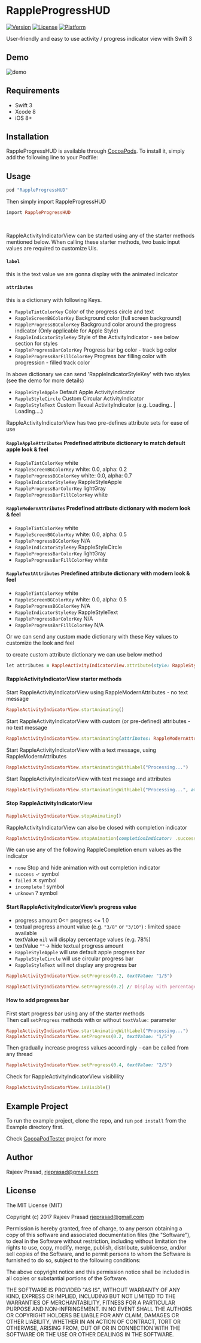 # RappleProgressHUD

[![Version](https://img.shields.io/cocoapods/v/RappleProgressHUD.svg?style=flat)](http://cocoapods.org/pods/RappleProgressHUD)
[![License](https://img.shields.io/cocoapods/l/RappleProgressHUD.svg?style=flat)](http://cocoapods.org/pods/RappleProgressHUD)
[![Platform](https://img.shields.io/cocoapods/p/RappleProgressHUD.svg?style=flat)](http://cocoapods.org/pods/RappleProgressHUD)


User-friendly and easy to use activity / progress indicator view with Swift 3

## Demo

![demo](Example/Demo/progress225.gif)

## Requirements
- Swift 3
- Xcode 8
- iOS 8+

## Installation
RappleProgressHUD is available through [CocoaPods](http://cocoapods.org). To install it, simply add the following line to your Podfile:

## Usage
```ruby
pod "RappleProgressHUD" 
```

Then simply import RappleProgressHUD 
```ruby
import RappleProgressHUD
```
</BR>

RappleActivityIndicatorView can be started using any of the starter methods mentioned below. 
When calling these starter methods, two basic input values are required to customize UIs.

#### `label` 

this is the text value we are gonna display with the animated indicator

#### `attributes` 

this is a dictionary with following Keys.

- `RappleTintColorKey`               Color of the progress circle and text
- `RappleScreenBGColorKey`           Background color (full screen background)
- `RappleProgressBGColorKey`         Background color around the progress indicator (Only applicable for Apple Style)
- `RappleIndicatorStyleKey`          Style of the ActivityIndicator - see below section for styles
- `RappleProgressBarColorKey`        Progress bar bg color - track bg color
- `RappleProgressBarFillColorKey`    Progress bar filling color with progression - filled track color

In above dictionary we can send 'RappleIndicatorStyleKey' with two styles (see the demo for more details)

- `RappleStyleApple`                Default Apple ActivityIndicator
- `RappleStyleCircle`               Custom Circular ActivityIndicator
- `RappleStyleText`                 Custom Texual ActivityIndicator (e.g. Loading.. | Loading....)


RappleActivityIndicatorView has two pre-defines attribute sets for ease of use

#### `RappleAppleAttributes` Predefined attribute dictionary to match default apple look & feel

- `RappleTintColorKey`               white
- `RappleScreenBGColorKey`           white: 0.0, alpha: 0.2
- `RappleProgressBGColorKey`         white: 0.0, alpha: 0.7
- `RappleIndicatorStyleKey`          RappleStyleApple
- `RappleProgressBarColorKey`        lightGray
- `RappleProgressBarFillColorKey`    white

#### `RappleModernAttributes`  Predefined attribute dictionary with modern look & feel

- `RappleTintColorKey`               white
- `RappleScreenBGColorKey`           white: 0.0, alpha: 0.5
- `RappleProgressBGColorKey`         N/A
- `RappleIndicatorStyleKey`          RappleStyleCircle
- `RappleProgressBarColorKey`        lightGray
- `RappleProgressBarFillColorKey`    white

#### `RappleTextAttributes`  Predefined attribute dictionary with modern look & feel

- `RappleTintColorKey`               white
- `RappleScreenBGColorKey`           white: 0.0, alpha: 0.5
- `RappleProgressBGColorKey`         N/A
- `RappleIndicatorStyleKey`          RappleStyleText
- `RappleProgressBarColorKey`        N/A
- `RappleProgressBarFillColorKey`    N/A

Or we can send any custom made dictionary with these Key values to customize the look and feel

to create custom attribute dictionary we can use below method

```ruby
let attributes = RappleActivityIndicatorView.attribute(style: RappleStyleCircle, tintColor: .white, screenBG: nil, progressBG: .black, progressBarBG: .lightGray, progreeBarFill: .yellow)
```


#### RappleActivityIndicatorView starter methods

Start RappleActivityIndicatorView using RappleModernAttributes - no text message
```ruby
RappleActivityIndicatorView.startAnimating()
```

Start RappleActivityIndicatorView with custom (or pre-defined) attributes - no text message
```ruby
RappleActivityIndicatorView.startAnimating(attributes: RappleModernAttributes)
```

Start RappleActivityIndicatorView with a text message, using RappleModernAttributes
```ruby
RappleActivityIndicatorView.startAnimatingWithLabel("Processing...")
```

Start RappleActivityIndicatorView with text message and attributes
```ruby
RappleActivityIndicatorView.startAnimatingWithLabel("Processing...", attributes: RappleModernAttributes)
```

#### Stop RappleActivityIndicatorView
```ruby
RappleActivityIndicatorView.stopAnimating()
```

RappleActivityIndicatorView can also be closed with completion indicator
```ruby
RappleActivityIndicatorView.stopAnimation(completionIndicator: .success, completionLabel: "Completed.", completionTimeout: 1.0)
```

We can use any of the following RappleCompletion enum values as the indicator
- `none`             Stop and hide animation with out completion indicator
- `success`          ✓ symbol
- `failed`           ✕ symbol
- `incomplete`       ! symbol
- `unknown`          ? symbol

#### Start RappleActivityIndicatorView’s progress value

- progress amount 0<= progress <= 1.0
- textual progress amount value (e.g. `"3/8"` or `"3/10"`) : limited space available
- textValue `nil` will display percentage values (e.g. 78%)
- textValue `""`-> hide textual progress amount
- `RappleStyleApple` will use default apple progress bar
- `RappleStyleCircle` will use circular progress bar
- `RappleStyleText` will not display any progress bar
```ruby
RappleActivityIndicatorView.setProgress(0.2, textValue: "1/5")
```

```ruby
RappleActivityIndicatorView.setProgress(0.2) // Display with percentage value
```

#### How to add progress bar

First start progress bar using any of the starter methods</br>
Then call `setProgress` methods with or without `textValue:` parameter
```ruby
RappleActivityIndicatorView.startAnimatingWithLabel("Processing...")
RappleActivityIndicatorView.setProgress(0.2, textValue: "1/5")
```
Then gradually increase progress values accordingly - can be called from any thread
```ruby
RappleActivityIndicatorView.setProgress(0.4, textValue: "2/5")
```

Check for RappleActivityIndicatorView visiblility
```ruby
RappleActivityIndicatorView.isVisible()
```

## Example Project

To run the example project, clone the repo, and run `pod install` from the Example directory first.

Check [CocoaPodTester](https://github.com/rjeprasad/iSwift.tech/tree/master/CocoaPodTester) project for more 

## Author

Rajeev Prasad, rjeprasad@gmail.com

## License
The MIT License (MIT)

Copyright (c) 2017 Rajeev Prasad <rjeprasad@gmail.com>

Permission is hereby granted, free of charge, to any person obtaining a copy
of this software and associated documentation files (the "Software"), to deal
in the Software without restriction, including without limitation the rights
to use, copy, modify, merge, publish, distribute, sublicense, and/or sell
copies of the Software, and to permit persons to whom the Software is
furnished to do so, subject to the following conditions:

The above copyright notice and this permission notice shall be included in
all copies or substantial portions of the Software.

THE SOFTWARE IS PROVIDED "AS IS", WITHOUT WARRANTY OF ANY KIND, EXPRESS OR
IMPLIED, INCLUDING BUT NOT LIMITED TO THE WARRANTIES OF MERCHANTABILITY,
FITNESS FOR A PARTICULAR PURPOSE AND NON-INFRINGEMENT. IN NO EVENT SHALL THE
AUTHORS OR COPYRIGHT HOLDERS BE LIABLE FOR ANY CLAIM, DAMAGES OR OTHER
LIABILITY, WHETHER IN AN ACTION OF CONTRACT, TORT OR OTHERWISE, ARISING FROM,
OUT OF OR IN CONNECTION WITH THE SOFTWARE OR THE USE OR OTHER DEALINGS IN
THE SOFTWARE.

